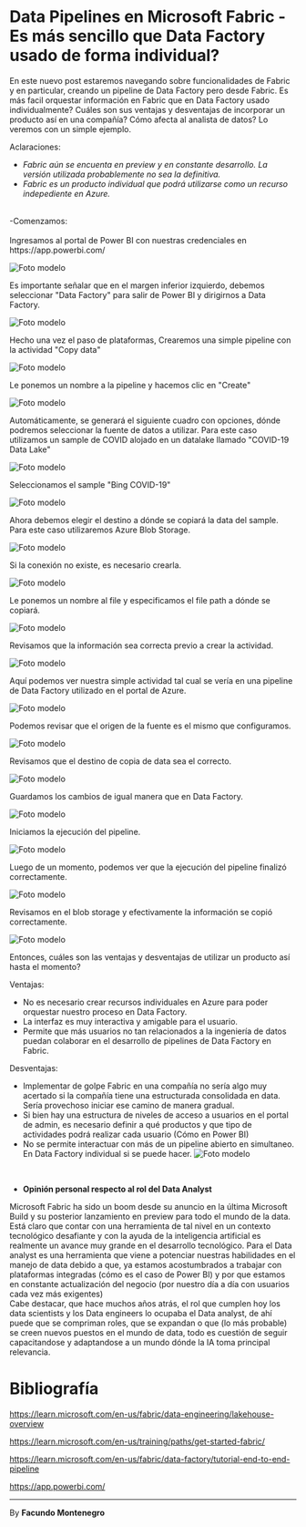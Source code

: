 # Data Pipelines en Microsoft Fabric - Es más sencillo que Data Factory usado de forma individual?

En este nuevo post estaremos navegando sobre funcionalidades de Fabric y en particular, creando un pipeline de Data Factory pero desde Fabric. Es más facil orquestar información en Fabric que en Data Factory usado individualmente? Cuáles son sus ventajas y desventajas de incorporar un producto así en una compañía? Cómo afecta al analista de datos? Lo veremos con un simple ejemplo.


Aclaraciones: <br />
- *Fabric aún se encuenta en preview y en constante desarrollo. La versión utilizada probablemente no sea la definitiva.*
- *Fabric es un producto individual que podrá utilizarse como un recurso indepediente en Azure.*

<br />
-Comenzamos: <br />
<br />
Ingresamos al portal de Power BI con nuestras credenciales en https://app.powerbi.com/

![Foto modelo](captura24.png)

Es importante señalar que en el margen inferior izquierdo, debemos seleccionar "Data Factory" para salir de Power BI y dirigirnos a Data Factory.

![Foto modelo](captura25.png)


Hecho una vez el paso de plataformas, Crearemos una simple pipeline con la actividad "Copy data"

![Foto modelo](captura29.png)

Le ponemos un nombre a la pipeline y hacemos clic en "Create"

![Foto modelo](captura31.png)

Automáticamente, se generará el siguiente cuadro con opciones, dónde podremos seleccionar la fuente de datos a utilizar. Para este caso utilizamos un sample de COVID alojado en un datalake llamado "COVID-19 Data Lake"

![Foto modelo](captura32.png)

Seleccionamos el sample "Bing COVID-19"

![Foto modelo](captura9.png)

Ahora debemos elegir el destino a dónde se copiará la data del sample. Para este caso utilizaremos Azure Blob Storage.

![Foto modelo](captura10.png)

Si la conexión no existe, es necesario crearla.

![Foto modelo](captura33.png)

Le ponemos un nombre al file y especificamos el file path a dónde se copiará.

![Foto modelo](captura33.png)

Revisamos que la información sea correcta previo a crear la actividad.

![Foto modelo](captura34.png)

Aquí podemos ver nuestra simple actividad tal cual se vería en una pipeline de Data Factory utilizado en el portal de Azure.

![Foto modelo](captura14.png)

Podemos revisar que el origen de la fuente es el mismo que configuramos.

![Foto modelo](captura15.png)

Revisamos que el destino de copia de data sea el correcto.

![Foto modelo](captura35.png)

Guardamos los cambios de igual manera que en Data Factory.

![Foto modelo](captura17.png)

Iniciamos la ejecución del pipeline.

![Foto modelo](captura18.png)

Luego de un momento, podemos ver que la ejecución del pipeline finalizó correctamente.

![Foto modelo](captura21.png)

Revisamos en el blob storage y efectivamente la información se copió correctamente.

![Foto modelo](captura22.png)

Entonces, cuáles son las ventajas y desventajas de utilizar un producto así hasta el momento?

Ventajas:
* No es necesario crear recursos individuales en Azure para poder orquestar nuestro proceso en Data Factory.
* La interfaz es muy interactiva y amigable para el usuario.
* Permite que más usuarios no tan relacionados a la ingeniería de datos puedan colaborar en el desarrollo de pipelines de Data Factory en Fabric.

Desventajas:
* Implementar de golpe Fabric en una compañía no sería algo muy acertado si la compañía tiene una estructurada consolidada en data. Sería provechoso iniciar ese camino de manera gradual.
* Si bien hay una estructura de niveles de acceso a usuarios en el portal de admin, es necesario definir a qué productos y que tipo de actividades podrá realizar cada usuario (Cómo en Power BI)
* No se permite interactuar con más de un pipeline abierto en simultaneo. En Data Factory individual si se puede hacer.
![Foto modelo](captura27.png) 
<br /> 


- **Opinión personal respecto al rol del Data Analyst**<br />


 Microsoft Fabric ha sido un boom desde su anuncio en la última Microsoft Build y su posterior lanzamiento en preview para todo el mundo de la data. Está claro que contar con una herramienta de tal nivel en un contexto tecnológico desafiante y con la ayuda de la inteligencia artificial es realmente un avance muy grande en el desarrollo tecnológico. Para el Data analyst es una herramienta que viene a potenciar nuestras habilidades en el manejo de data debido a que, ya estamos acostumbrados a trabajar con plataformas integradas (cómo es el caso de Power BI) y por que estamos en constante actualización del negocio (por nuestro día a día con usuarios cada vez más exigentes) <br /> 
 Cabe destacar, que hace muchos años atrás, el rol que cumplen hoy los data scientists y los Data engineers lo ocupaba el Data analyst, de ahí puede que se compriman roles, que se expandan o que (lo más probable) se creen nuevos puestos en el mundo de data, todo es cuestión de seguir capacitandose y adaptandose a un mundo dónde la IA toma principal relevancia.
<br />

# Bibliografía

https://learn.microsoft.com/en-us/fabric/data-engineering/lakehouse-overview

https://learn.microsoft.com/en-us/training/paths/get-started-fabric/

https://learn.microsoft.com/en-us/fabric/data-factory/tutorial-end-to-end-pipeline

https://app.powerbi.com/

---

By **Facundo Montenegro**
